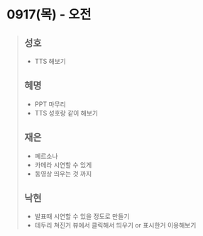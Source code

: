 # 0917(목) - 오전

>
>
>## 성호
>
>- TTS 해보기
>
>## 혜명
>
>- PPT 마무리
>- TTS 성호랑 같이 해보기
>
>## 재은
>
>- 페르소나 
>- 카메라 시연할 수 있게
>- 동영상 띄우는 것 까지
>
>## 낙현
>
>- 발표때 시연할 수 있을 정도로 만들기
>- 테두리 쳐진거 뷰에서 클릭해서 띄우기 or 표시한거 이용해보기